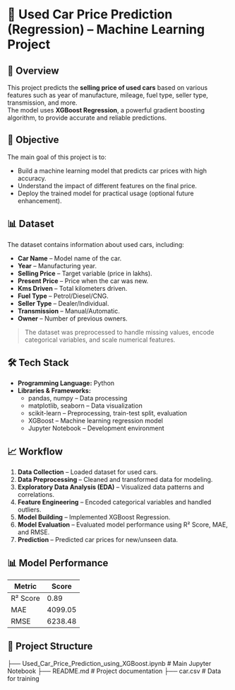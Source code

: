 # 🚗 Used Car Price Prediction (Regression) – Machine Learning Project

## 📌 Overview
This project predicts the **selling price of used cars** based on various features such as year of manufacture, mileage, fuel type, seller type, transmission, and more.  
The model uses **XGBoost Regression**, a powerful gradient boosting algorithm, to provide accurate and reliable predictions.

## 🎯 Objective
The main goal of this project is to:
- Build a machine learning model that predicts car prices with high accuracy.
- Understand the impact of different features on the final price.
- Deploy the trained model for practical usage (optional future enhancement).

## 📊 Dataset
The dataset contains information about used cars, including:
- **Car Name** – Model name of the car.
- **Year** – Manufacturing year.
- **Selling Price** – Target variable (price in lakhs).
- **Present Price** – Price when the car was new.
- **Kms Driven** – Total kilometers driven.
- **Fuel Type** – Petrol/Diesel/CNG.
- **Seller Type** – Dealer/Individual.
- **Transmission** – Manual/Automatic.
- **Owner** – Number of previous owners.

> The dataset was preprocessed to handle missing values, encode categorical variables, and scale numerical features.

## 🛠 Tech Stack
- **Programming Language:** Python
- **Libraries & Frameworks:**
  - pandas, numpy – Data processing
  - matplotlib, seaborn – Data visualization
  - scikit-learn – Preprocessing, train-test split, evaluation
  - XGBoost – Machine learning regression model
  - Jupyter Notebook – Development environment

## 📈 Workflow
1. **Data Collection** – Loaded dataset for used cars.
2. **Data Preprocessing** – Cleaned and transformed data for modeling.
3. **Exploratory Data Analysis (EDA)** – Visualized data patterns and correlations.
4. **Feature Engineering** – Encoded categorical variables and handled outliers.
5. **Model Building** – Implemented XGBoost Regression.
6. **Model Evaluation** – Evaluated model performance using R² Score, MAE, and RMSE.
7. **Prediction** – Predicted car prices for new/unseen data.

## 📊 Model Performance
| Metric      | Score |
|-------------|-------|
| R² Score    | 0.89  |
| MAE         | 4099.05 |
| RMSE        | 6238.48  |

## 📂 Project Structure
├── Used_Car_Price_Prediction_using_XGBoost.ipynb # Main Jupyter Notebook
├── README.md # Project documentation
├── car.csv # Data for training
